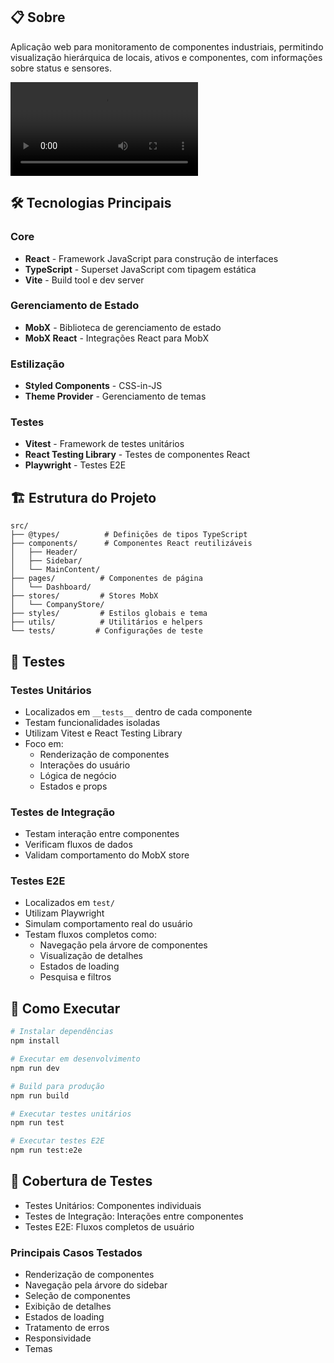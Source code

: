 ## 📋 Sobre

Aplicação web para monitoramento de componentes industriais, permitindo visualização hierárquica de locais, ativos e componentes, com informações sobre status e sensores.

![Demonstração](demonstration.mp4)

## 🛠 Tecnologias Principais

### Core

- **React** - Framework JavaScript para construção de interfaces
- **TypeScript** - Superset JavaScript com tipagem estática
- **Vite** - Build tool e dev server

### Gerenciamento de Estado

- **MobX** - Biblioteca de gerenciamento de estado
- **MobX React** - Integrações React para MobX

### Estilização

- **Styled Components** - CSS-in-JS
- **Theme Provider** - Gerenciamento de temas

### Testes

- **Vitest** - Framework de testes unitários
- **React Testing Library** - Testes de componentes React
- **Playwright** - Testes E2E

## 🏗 Estrutura do Projeto

```
src/
├── @types/          # Definições de tipos TypeScript
├── components/      # Componentes React reutilizáveis
│   ├── Header/
│   ├── Sidebar/
│   └── MainContent/
├── pages/          # Componentes de página
│   └── Dashboard/
├── stores/         # Stores MobX
│   └── CompanyStore/
├── styles/         # Estilos globais e tema
├── utils/          # Utilitários e helpers
└── tests/         # Configurações de teste
```

## 🧪 Testes

### Testes Unitários

- Localizados em `__tests__` dentro de cada componente
- Testam funcionalidades isoladas
- Utilizam Vitest e React Testing Library
- Foco em:
  - Renderização de componentes
  - Interações do usuário
  - Lógica de negócio
  - Estados e props

### Testes de Integração

- Testam interação entre componentes
- Verificam fluxos de dados
- Validam comportamento do MobX store

### Testes E2E

- Localizados em `test/`
- Utilizam Playwright
- Simulam comportamento real do usuário
- Testam fluxos completos como:
  - Navegação pela árvore de componentes
  - Visualização de detalhes
  - Estados de loading
  - Pesquisa e filtros

## 🚀 Como Executar

```bash
# Instalar dependências
npm install

# Executar em desenvolvimento
npm run dev

# Build para produção
npm run build

# Executar testes unitários
npm run test

# Executar testes E2E
npm run test:e2e
```

## 🧪 Cobertura de Testes

- Testes Unitários: Componentes individuais
- Testes de Integração: Interações entre componentes
- Testes E2E: Fluxos completos de usuário

### Principais Casos Testados

- Renderização de componentes
- Navegação pela árvore do sidebar
- Seleção de componentes
- Exibição de detalhes
- Estados de loading
- Tratamento de erros
- Responsividade
- Temas
